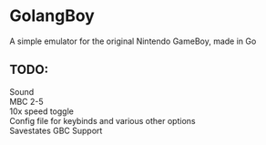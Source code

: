 # GolangBoy  
A simple emulator for the original Nintendo GameBoy, made in Go

## TODO:  

Sound  
MBC 2-5  
10x speed toggle  
Config file for keybinds and various other options  
Savestates
GBC Support